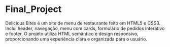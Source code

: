 # Final_Project
Delicious Bites é um site de menu de restaurante feito em HTML5 e CSS3. Inclui header, navegação, menu com cards, formulário de pedidos interativo e footer. O projeto utiliza HTML semântico e design responsivo, proporcionando uma experiência clara e organizada para o usuário.
